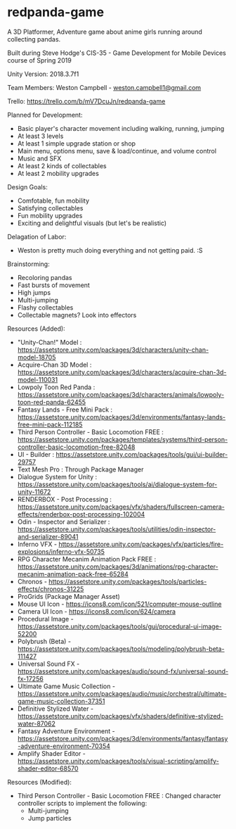 # redpanda-game
A 3D Platformer, Adventure game about anime girls running around collecting pandas. 

Built during Steve Hodge's CIS-35 - Game Development for Mobile Devices course of Spring 2019

Unity Version: 2018.3.7f1

Team Members:
Weston Campbell - weston.campbell1@gmail.com

Trello: https://trello.com/b/mV7DcuJn/redpanda-game

Planned for Development:
  - Basic player's character movement including walking, running, jumping
  - At least 3 levels
  - At least 1 simple upgrade station or shop
  - Main menu, options menu, save & load/continue, and volume control
  - Music and SFX
  - At least 2 kinds of collectables
  - At least 2 mobility upgrades

Design Goals:
  - Comfotable, fun mobility
  - Satisfying collectables
  - Fun mobility upgrades
  - Exciting and delightful visuals (but let's be realistic)

Delagation of Labor:
  - Weston is pretty much doing everything and not getting paid. :S

Brainstorming:
  - Recoloring pandas
  - Fast bursts of movement
  - High jumps
  - Multi-jumping
  - Flashy collectables
  - Collectable magnets? Look into effectors

Resources (Added):
  - "Unity-Chan!" Model : https://assetstore.unity.com/packages/3d/characters/unity-chan-model-18705
  - Acquire-Chan 3D Model : https://assetstore.unity.com/packages/3d/characters/acquire-chan-3d-model-110031
  - Lowpoly Toon Red Panda : https://assetstore.unity.com/packages/3d/characters/animals/lowpoly-toon-red-panda-62455
  - Fantasy Lands - Free Mini Pack : https://assetstore.unity.com/packages/3d/environments/fantasy-lands-free-mini-pack-112185
  - Third Person Controller - Basic Locomotion FREE : https://assetstore.unity.com/packages/templates/systems/third-person-controller-basic-locomotion-free-82048
  - UI - Builder : https://assetstore.unity.com/packages/tools/gui/ui-builder-29757
  - Text Mesh Pro : Through Package Manager
  - Dialogue System for Unity : https://assetstore.unity.com/packages/tools/ai/dialogue-system-for-unity-11672
  - RENDERBOX - Post Processing : https://assetstore.unity.com/packages/vfx/shaders/fullscreen-camera-effects/renderbox-post-processing-102004
  - Odin - Inspector and Serializer : https://assetstore.unity.com/packages/tools/utilities/odin-inspector-and-serializer-89041
  - Inferno VFX - https://assetstore.unity.com/packages/vfx/particles/fire-explosions/inferno-vfx-50735
  - RPG Character Mecanim Animation Pack FREE : https://assetstore.unity.com/packages/3d/animations/rpg-character-mecanim-animation-pack-free-65284
  - Chronos - https://assetstore.unity.com/packages/tools/particles-effects/chronos-31225
  - ProGrids (Package Manager Asset)
  - Mouse UI Icon - https://icons8.com/icon/521/computer-mouse-outline
  - Camera UI Icon - https://icons8.com/icon/624/camera
  - Procedural Image - https://assetstore.unity.com/packages/tools/gui/procedural-ui-image-52200
  - Polybrush (Beta) - https://assetstore.unity.com/packages/tools/modeling/polybrush-beta-111427
  - Universal Sound FX - https://assetstore.unity.com/packages/audio/sound-fx/universal-sound-fx-17256
  - Ultimate Game Music Collection - https://assetstore.unity.com/packages/audio/music/orchestral/ultimate-game-music-collection-37351
  - Definitive Stylized Water - https://assetstore.unity.com/packages/vfx/shaders/definitive-stylized-water-87062
  - Fantasy Adventure Environment - https://assetstore.unity.com/packages/3d/environments/fantasy/fantasy-adventure-environment-70354
  - Amplify Shader Editor - https://assetstore.unity.com/packages/tools/visual-scripting/amplify-shader-editor-68570
  
Resources (Modified):
  - Third Person Controller - Basic Locomotion FREE : Changed character controller scripts to implement the following:
    * Multi-jumping
    * Jump particles
  
